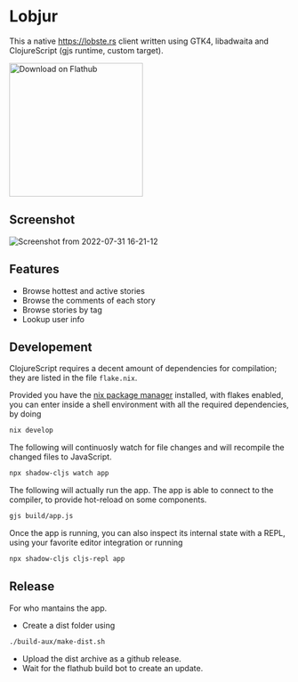 # Lobjur

This a native https://lobste.rs client written using GTK4, libadwaita and ClojureScript (gjs runtime, custom target). 

<a href='https://flathub.org/apps/details/com.ranfdev.Lobjur'><img width='240' alt='Download on Flathub' src='https://flathub.org/assets/badges/flathub-badge-en.png'/></a>

## Screenshot
![Screenshot from 2022-07-31 16-21-12](https://user-images.githubusercontent.com/23294184/182030992-7b95dcf3-3428-4eb3-b9fa-38413cbde99b.png)





## Features
- Browse hottest and active stories
- Browse the comments of each story
- Browse stories by tag
- Lookup user info

## Developement

ClojureScript requires a decent amount of dependencies for compilation; they are listed in the file `flake.nix`.

Provided you have the [nix package manager](https://nixos.org/download.html) installed, with flakes enabled, you can enter inside a shell environment with all the required dependencies, by doing

```sh
nix develop
```

The following will continuosly watch for file changes and will recompile the changed files to JavaScript.

```sh
npx shadow-cljs watch app
```

The following will actually run the app. The app is able to connect to the compiler, to provide hot-reload on some components.

```sh
gjs build/app.js
```

Once the app is running, you can also inspect its internal state with a REPL, using your favorite editor integration or running

```sh
npx shadow-cljs cljs-repl app
```

## Release

For who mantains the app.

- Create a dist folder using

```sh
./build-aux/make-dist.sh
```

- Upload the dist archive as a github release. 
- Wait for the flathub build bot to create an update.

